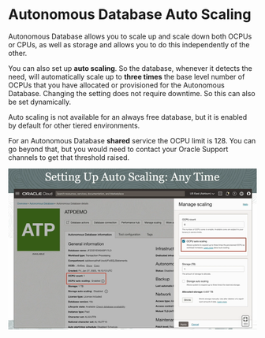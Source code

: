 # Autonomous Database Auto Scaling

Autonomous Database allows you to scale up and scale down both OCPUs or CPUs, as well as storage and allows you to do this independently of the other.

You can also set up **auto scaling**. So the database, whenever it detects the need, will automatically scale up to **three times** the base level number of OCPUs that you have allocated or provisioned for the Autonomous Database. Changing the setting does not require downtime. So this can also be set dynamically. 

Auto scaling is not available for an always free database, but it is enabled by default for other tiered environments.

For an Autonomous Database **shared** service the OCPU limit is 128. You can go beyond that, but you would need to contact your Oracle Support channels to get that threshold raised. 

![ADB Auto Scaling](../images/adb_auto_scaling.png)
